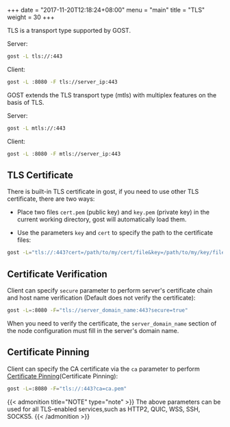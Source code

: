 +++
date = "2017-11-20T12:18:24+08:00"
menu = "main"
title = "TLS"
weight = 30
+++

TLS is a transport type supported by GOST.

Server:

```bash
gost -L tls://:443
```

Client:

```bash
gost -L :8080 -F tls://server_ip:443
```

GOST extends the TLS transport type (mtls) with multiplex features on the basis of TLS.

Server:

```bash
gost -L mtls://:443
```

Client:

```bash
gost -L :8080 -F mtls://server_ip:443
```

## TLS Certificate

There is built-in TLS certificate in gost, if you need to use other TLS certificate, there are two ways:

* Place two files `cert.pem` (public key) and `key.pem` (private key) in the current working directory, gost will automatically load them.

* Use the parameters `key` and `cert` to specify the path to the certificate files:

```bash
gost -L="tls://:443?cert=/path/to/my/cert/file&key=/path/to/my/key/file"
```

## Certificate Verification

Client can specify `secure` parameter to perform server's certificate chain and host name verification (Default does not verify the certificate):

```bash
gost -L=:8080 -F="tls://server_domain_name:443?secure=true"
```

When you need to verify the certificate, the `server_domain_name` section of the node configuration must fill in the server's domain name.

## Certificate Pinning

Client can specify the CA certificate via the `ca` parameter to perform [Certificate Pinning](https://en.wikipedia.org/wiki/Transport_Layer_Security#Certificate_pinning)(Certificate Pinning):

```bash
gost -L=:8080 -F="tls://:443?ca=ca.pem"
```

{{< admonition title="NOTE" type="note" >}}
The above parameters can be used for all TLS-enabled services,such as HTTP2, QUIC, WSS, SSH, SOCKS5.
{{< /admonition >}}
